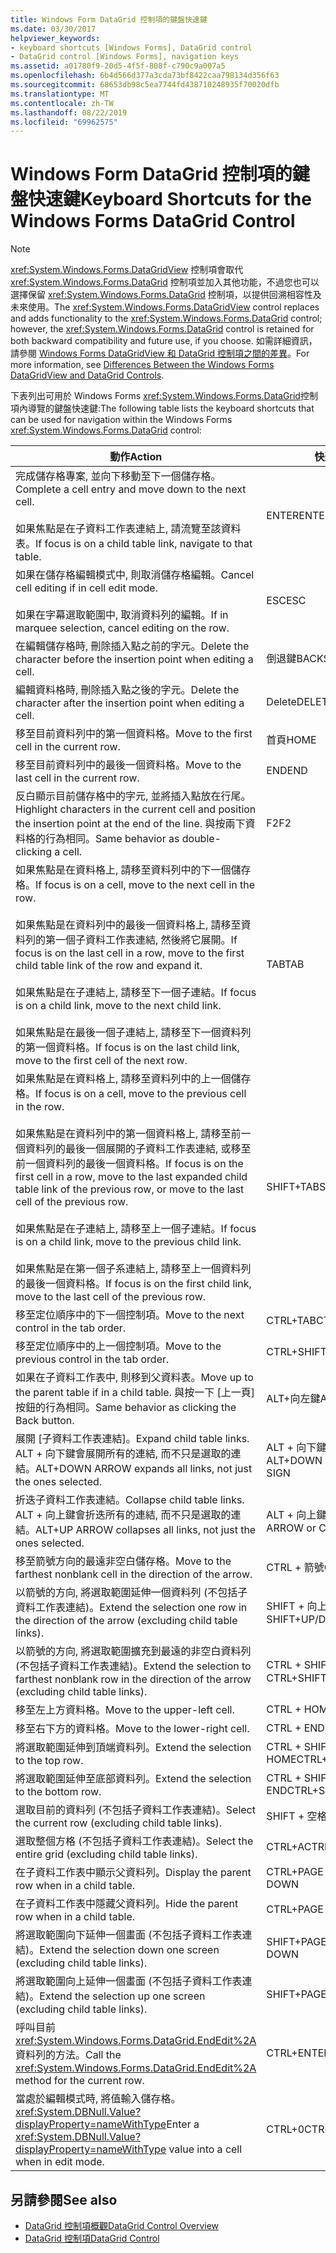 ```yaml
---
title: Windows Form DataGrid 控制項的鍵盤快速鍵
ms.date: 03/30/2017
helpviewer_keywords:
- keyboard shortcuts [Windows Forms], DataGrid control
- DataGrid control [Windows Forms], navigation keys
ms.assetid: a01780f9-20d5-4f5f-808f-c790c9a007a5
ms.openlocfilehash: 6b4d566d377a3cda73bf8422caa798134d356f63
ms.sourcegitcommit: 68653db98c5ea7744fd438710248935f70020dfb
ms.translationtype: MT
ms.contentlocale: zh-TW
ms.lasthandoff: 08/22/2019
ms.locfileid: "69962575"
---
```

# <a name="keyboard-shortcuts-for-the-windows-forms-datagrid-control"></a><span data-ttu-id="668ef-102">Windows Form DataGrid 控制項的鍵盤快速鍵</span><span class="sxs-lookup"><span data-stu-id="668ef-102">Keyboard Shortcuts for the Windows Forms DataGrid Control</span></span>
> [!NOTE]
> <span data-ttu-id="668ef-103"><xref:System.Windows.Forms.DataGridView> 控制項會取代 <xref:System.Windows.Forms.DataGrid> 控制項並加入其他功能，不過您也可以選擇保留 <xref:System.Windows.Forms.DataGrid> 控制項，以提供回溯相容性及未來使用。</span><span class="sxs-lookup"><span data-stu-id="668ef-103">The <xref:System.Windows.Forms.DataGridView> control replaces and adds functionality to the <xref:System.Windows.Forms.DataGrid> control; however, the <xref:System.Windows.Forms.DataGrid> control is retained for both backward compatibility and future use, if you choose.</span></span> <span data-ttu-id="668ef-104">如需詳細資訊，請參閱 [Windows Forms DataGridView 和 DataGrid 控制項之間的差異](differences-between-the-windows-forms-datagridview-and-datagrid-controls.md)。</span><span class="sxs-lookup"><span data-stu-id="668ef-104">For more information, see [Differences Between the Windows Forms DataGridView and DataGrid Controls](differences-between-the-windows-forms-datagridview-and-datagrid-controls.md).</span></span>  
  
 <span data-ttu-id="668ef-105">下表列出可用於 Windows Forms <xref:System.Windows.Forms.DataGrid>控制項內導覽的鍵盤快速鍵:</span><span class="sxs-lookup"><span data-stu-id="668ef-105">The following table lists the keyboard shortcuts that can be used for navigation within the Windows Forms <xref:System.Windows.Forms.DataGrid> control:</span></span>  
  
|<span data-ttu-id="668ef-106">動作</span><span class="sxs-lookup"><span data-stu-id="668ef-106">Action</span></span>|<span data-ttu-id="668ef-107">快速鍵</span><span class="sxs-lookup"><span data-stu-id="668ef-107">Shortcut</span></span>|  
|------------|--------------|  
|<span data-ttu-id="668ef-108">完成儲存格專案, 並向下移動至下一個儲存格。</span><span class="sxs-lookup"><span data-stu-id="668ef-108">Complete a cell entry and move down to the next cell.</span></span><br /><br /> <span data-ttu-id="668ef-109">如果焦點是在子資料工作表連結上, 請流覽至該資料表。</span><span class="sxs-lookup"><span data-stu-id="668ef-109">If focus is on a child table link, navigate to that table.</span></span>|<span data-ttu-id="668ef-110">ENTER</span><span class="sxs-lookup"><span data-stu-id="668ef-110">ENTER</span></span>|  
|<span data-ttu-id="668ef-111">如果在儲存格編輯模式中, 則取消儲存格編輯。</span><span class="sxs-lookup"><span data-stu-id="668ef-111">Cancel cell editing if in cell edit mode.</span></span><br /><br /> <span data-ttu-id="668ef-112">如果在字幕選取範圍中, 取消資料列的編輯。</span><span class="sxs-lookup"><span data-stu-id="668ef-112">If in marquee selection, cancel editing on the row.</span></span>|<span data-ttu-id="668ef-113">ESC</span><span class="sxs-lookup"><span data-stu-id="668ef-113">ESC</span></span>|  
|<span data-ttu-id="668ef-114">在編輯儲存格時, 刪除插入點之前的字元。</span><span class="sxs-lookup"><span data-stu-id="668ef-114">Delete the character before the insertion point when editing a cell.</span></span>|<span data-ttu-id="668ef-115">倒退鍵</span><span class="sxs-lookup"><span data-stu-id="668ef-115">BACKSPACE</span></span>|  
|<span data-ttu-id="668ef-116">編輯資料格時, 刪除插入點之後的字元。</span><span class="sxs-lookup"><span data-stu-id="668ef-116">Delete the character after the insertion point when editing a cell.</span></span>|<span data-ttu-id="668ef-117">Delete</span><span class="sxs-lookup"><span data-stu-id="668ef-117">DELETE</span></span>|  
|<span data-ttu-id="668ef-118">移至目前資料列中的第一個資料格。</span><span class="sxs-lookup"><span data-stu-id="668ef-118">Move to the first cell in the current row.</span></span>|<span data-ttu-id="668ef-119">首頁</span><span class="sxs-lookup"><span data-stu-id="668ef-119">HOME</span></span>|  
|<span data-ttu-id="668ef-120">移至目前資料列中的最後一個資料格。</span><span class="sxs-lookup"><span data-stu-id="668ef-120">Move to the last cell in the current row.</span></span>|<span data-ttu-id="668ef-121">END</span><span class="sxs-lookup"><span data-stu-id="668ef-121">END</span></span>|  
|<span data-ttu-id="668ef-122">反白顯示目前儲存格中的字元, 並將插入點放在行尾。</span><span class="sxs-lookup"><span data-stu-id="668ef-122">Highlight characters in the current cell and position the insertion point at the end of the line.</span></span> <span data-ttu-id="668ef-123">與按兩下資料格的行為相同。</span><span class="sxs-lookup"><span data-stu-id="668ef-123">Same behavior as double-clicking a cell.</span></span>|<span data-ttu-id="668ef-124">F2</span><span class="sxs-lookup"><span data-stu-id="668ef-124">F2</span></span>|  
|<span data-ttu-id="668ef-125">如果焦點是在資料格上, 請移至資料列中的下一個儲存格。</span><span class="sxs-lookup"><span data-stu-id="668ef-125">If focus is on a cell, move to the next cell in the row.</span></span><br /><br /> <span data-ttu-id="668ef-126">如果焦點是在資料列中的最後一個資料格上, 請移至資料列的第一個子資料工作表連結, 然後將它展開。</span><span class="sxs-lookup"><span data-stu-id="668ef-126">If focus is on the last cell in a row, move to the first child table link of the row and expand it.</span></span><br /><br /> <span data-ttu-id="668ef-127">如果焦點是在子連結上, 請移至下一個子連結。</span><span class="sxs-lookup"><span data-stu-id="668ef-127">If focus is on a child link, move to the next child link.</span></span><br /><br /> <span data-ttu-id="668ef-128">如果焦點是在最後一個子連結上, 請移至下一個資料列的第一個資料格。</span><span class="sxs-lookup"><span data-stu-id="668ef-128">If focus is on the last child link, move to the first cell of the next row.</span></span>|<span data-ttu-id="668ef-129">TAB</span><span class="sxs-lookup"><span data-stu-id="668ef-129">TAB</span></span>|  
|<span data-ttu-id="668ef-130">如果焦點是在資料格上, 請移至資料列中的上一個儲存格。</span><span class="sxs-lookup"><span data-stu-id="668ef-130">If focus is on a cell, move to the previous cell in the row.</span></span><br /><br /> <span data-ttu-id="668ef-131">如果焦點是在資料列中的第一個資料格上, 請移至前一個資料列的最後一個展開的子資料工作表連結, 或移至前一個資料列的最後一個資料格。</span><span class="sxs-lookup"><span data-stu-id="668ef-131">If focus is on the first cell in a row, move to the last expanded child table link of the previous row, or move to the last cell of the previous row.</span></span><br /><br /> <span data-ttu-id="668ef-132">如果焦點是在子連結上, 請移至上一個子連結。</span><span class="sxs-lookup"><span data-stu-id="668ef-132">If focus is on a child link, move to the previous child link.</span></span><br /><br /> <span data-ttu-id="668ef-133">如果焦點是在第一個子系連結上, 請移至上一個資料列的最後一個資料格。</span><span class="sxs-lookup"><span data-stu-id="668ef-133">If focus is on the first child link, move to the last cell of the previous row.</span></span>|<span data-ttu-id="668ef-134">SHIFT+TAB</span><span class="sxs-lookup"><span data-stu-id="668ef-134">SHIFT+TAB</span></span>|  
|<span data-ttu-id="668ef-135">移至定位順序中的下一個控制項。</span><span class="sxs-lookup"><span data-stu-id="668ef-135">Move to the next control in the tab order.</span></span>|<span data-ttu-id="668ef-136">CTRL+TAB</span><span class="sxs-lookup"><span data-stu-id="668ef-136">CTRL+TAB</span></span>|  
|<span data-ttu-id="668ef-137">移至定位順序中的上一個控制項。</span><span class="sxs-lookup"><span data-stu-id="668ef-137">Move to the previous control in the tab order.</span></span>|<span data-ttu-id="668ef-138">CTRL+SHIFT+TAB</span><span class="sxs-lookup"><span data-stu-id="668ef-138">CTRL+SHIFT+TAB</span></span>|  
|<span data-ttu-id="668ef-139">如果在子資料工作表中, 則移到父資料表。</span><span class="sxs-lookup"><span data-stu-id="668ef-139">Move up to the parent table if in a child table.</span></span> <span data-ttu-id="668ef-140">與按一下 [上一頁] 按鈕的行為相同。</span><span class="sxs-lookup"><span data-stu-id="668ef-140">Same behavior as clicking the Back button.</span></span>|<span data-ttu-id="668ef-141">ALT+向左鍵</span><span class="sxs-lookup"><span data-stu-id="668ef-141">ALT+LEFT ARROW</span></span>|  
|<span data-ttu-id="668ef-142">展開 [子資料工作表連結]。</span><span class="sxs-lookup"><span data-stu-id="668ef-142">Expand child table links.</span></span> <span data-ttu-id="668ef-143">ALT + 向下鍵會展開所有的連結, 而不只是選取的連結。</span><span class="sxs-lookup"><span data-stu-id="668ef-143">ALT+DOWN ARROW expands all links, not just the ones selected.</span></span>|<span data-ttu-id="668ef-144">ALT + 向下鍵或 CTRL + 加號</span><span class="sxs-lookup"><span data-stu-id="668ef-144">ALT+DOWN ARROW or CTRL+PLUS SIGN</span></span>|  
|<span data-ttu-id="668ef-145">折迭子資料工作表連結。</span><span class="sxs-lookup"><span data-stu-id="668ef-145">Collapse child table links.</span></span> <span data-ttu-id="668ef-146">ALT + 向上鍵會折迭所有的連結, 而不只是選取的連結。</span><span class="sxs-lookup"><span data-stu-id="668ef-146">ALT+UP ARROW collapses all links, not just the ones selected.</span></span>|<span data-ttu-id="668ef-147">ALT + 向上鍵或 CTRL + 減號</span><span class="sxs-lookup"><span data-stu-id="668ef-147">ALT+UP ARROW or CTRL+MINUS SIGN</span></span>|  
|<span data-ttu-id="668ef-148">移至箭號方向的最遠非空白儲存格。</span><span class="sxs-lookup"><span data-stu-id="668ef-148">Move to the farthest nonblank cell in the direction of the arrow.</span></span>|<span data-ttu-id="668ef-149">CTRL + 箭號</span><span class="sxs-lookup"><span data-stu-id="668ef-149">CTRL+ARROW</span></span>|  
|<span data-ttu-id="668ef-150">以箭號的方向, 將選取範圍延伸一個資料列 (不包括子資料工作表連結)。</span><span class="sxs-lookup"><span data-stu-id="668ef-150">Extend the selection one row in the direction of the arrow (excluding child table links).</span></span>|<span data-ttu-id="668ef-151">SHIFT + 向上鍵/向下鍵</span><span class="sxs-lookup"><span data-stu-id="668ef-151">SHIFT+UP/DOWN ARROW</span></span>|  
|<span data-ttu-id="668ef-152">以箭號的方向, 將選取範圍擴充到最遠的非空白資料列 (不包括子資料工作表連結)。</span><span class="sxs-lookup"><span data-stu-id="668ef-152">Extend the selection to farthest nonblank row in the direction of the arrow (excluding child table links).</span></span>|<span data-ttu-id="668ef-153">CTRL + SHIFT + 向上/向下鍵</span><span class="sxs-lookup"><span data-stu-id="668ef-153">CTRL+SHIFT+ UP/DOWN ARROW</span></span>|  
|<span data-ttu-id="668ef-154">移至左上方資料格。</span><span class="sxs-lookup"><span data-stu-id="668ef-154">Move to the upper-left cell.</span></span>|<span data-ttu-id="668ef-155">CTRL + HOME</span><span class="sxs-lookup"><span data-stu-id="668ef-155">CTRL+HOME</span></span>|  
|<span data-ttu-id="668ef-156">移至右下方的資料格。</span><span class="sxs-lookup"><span data-stu-id="668ef-156">Move to the lower-right cell.</span></span>|<span data-ttu-id="668ef-157">CTRL + END</span><span class="sxs-lookup"><span data-stu-id="668ef-157">CTRL+END</span></span>|  
|<span data-ttu-id="668ef-158">將選取範圍延伸到頂端資料列。</span><span class="sxs-lookup"><span data-stu-id="668ef-158">Extend the selection to the top row.</span></span>|<span data-ttu-id="668ef-159">CTRL + SHIFT + HOME</span><span class="sxs-lookup"><span data-stu-id="668ef-159">CTRL+SHIFT+HOME</span></span>|  
|<span data-ttu-id="668ef-160">將選取範圍延伸至底部資料列。</span><span class="sxs-lookup"><span data-stu-id="668ef-160">Extend the selection to the bottom row.</span></span>|<span data-ttu-id="668ef-161">CTRL + SHIFT + END</span><span class="sxs-lookup"><span data-stu-id="668ef-161">CTRL+SHIFT+END</span></span>|  
|<span data-ttu-id="668ef-162">選取目前的資料列 (不包括子資料工作表連結)。</span><span class="sxs-lookup"><span data-stu-id="668ef-162">Select the current row (excluding child table links).</span></span>|<span data-ttu-id="668ef-163">SHIFT + 空格鍵</span><span class="sxs-lookup"><span data-stu-id="668ef-163">SHIFT+SPACEBAR</span></span>|  
|<span data-ttu-id="668ef-164">選取整個方格 (不包括子資料工作表連結)。</span><span class="sxs-lookup"><span data-stu-id="668ef-164">Select the entire grid (excluding child table links).</span></span>|<span data-ttu-id="668ef-165">CTRL+A</span><span class="sxs-lookup"><span data-stu-id="668ef-165">CTRL+A</span></span>|  
|<span data-ttu-id="668ef-166">在子資料工作表中顯示父資料列。</span><span class="sxs-lookup"><span data-stu-id="668ef-166">Display the parent row when in a child table.</span></span>|<span data-ttu-id="668ef-167">CTRL+PAGE DOWN</span><span class="sxs-lookup"><span data-stu-id="668ef-167">CTRL+PAGE DOWN</span></span>|  
|<span data-ttu-id="668ef-168">在子資料工作表中隱藏父資料列。</span><span class="sxs-lookup"><span data-stu-id="668ef-168">Hide the parent row when in a child table.</span></span>|<span data-ttu-id="668ef-169">CTRL+PAGE UP</span><span class="sxs-lookup"><span data-stu-id="668ef-169">CTRL+PAGE UP</span></span>|  
|<span data-ttu-id="668ef-170">將選取範圍向下延伸一個畫面 (不包括子資料工作表連結)。</span><span class="sxs-lookup"><span data-stu-id="668ef-170">Extend the selection down one screen (excluding child table links).</span></span>|<span data-ttu-id="668ef-171">SHIFT+PAGE DOWN</span><span class="sxs-lookup"><span data-stu-id="668ef-171">SHIFT+PAGE DOWN</span></span>|  
|<span data-ttu-id="668ef-172">將選取範圍向上延伸一個畫面 (不包括子資料工作表連結)。</span><span class="sxs-lookup"><span data-stu-id="668ef-172">Extend the selection up one screen (excluding child table links).</span></span>|<span data-ttu-id="668ef-173">SHIFT+PAGE UP</span><span class="sxs-lookup"><span data-stu-id="668ef-173">SHIFT+PAGE UP</span></span>|  
|<span data-ttu-id="668ef-174">呼叫目前<xref:System.Windows.Forms.DataGrid.EndEdit%2A>資料列的方法。</span><span class="sxs-lookup"><span data-stu-id="668ef-174">Call the <xref:System.Windows.Forms.DataGrid.EndEdit%2A> method for the current row.</span></span>|<span data-ttu-id="668ef-175">CTRL+ENTER</span><span class="sxs-lookup"><span data-stu-id="668ef-175">CTRL+ENTER</span></span>|  
|<span data-ttu-id="668ef-176">當處於編輯模式時, 將值輸入儲存格。<xref:System.DBNull.Value?displayProperty=nameWithType></span><span class="sxs-lookup"><span data-stu-id="668ef-176">Enter a <xref:System.DBNull.Value?displayProperty=nameWithType> value into a cell when in edit mode.</span></span>|<span data-ttu-id="668ef-177">CTRL+0</span><span class="sxs-lookup"><span data-stu-id="668ef-177">CTRL+0</span></span>|  
  
## <a name="see-also"></a><span data-ttu-id="668ef-178">另請參閱</span><span class="sxs-lookup"><span data-stu-id="668ef-178">See also</span></span>

- [<span data-ttu-id="668ef-179">DataGrid 控制項概觀</span><span class="sxs-lookup"><span data-stu-id="668ef-179">DataGrid Control Overview</span></span>](datagrid-control-overview-windows-forms.md)
- [<span data-ttu-id="668ef-180">DataGrid 控制項</span><span class="sxs-lookup"><span data-stu-id="668ef-180">DataGrid Control</span></span>](datagrid-control-windows-forms.md)
